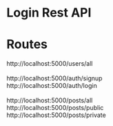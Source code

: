 # Login Rest API

# Routes

http://localhost:5000/users/all \
\
http://localhost:5000/auth/signup \
http://localhost:5000/auth/login \
\
http://localhost:5000/posts/all \
http://localhost:5000/posts/public \
http://localhost:5000/posts/private 
